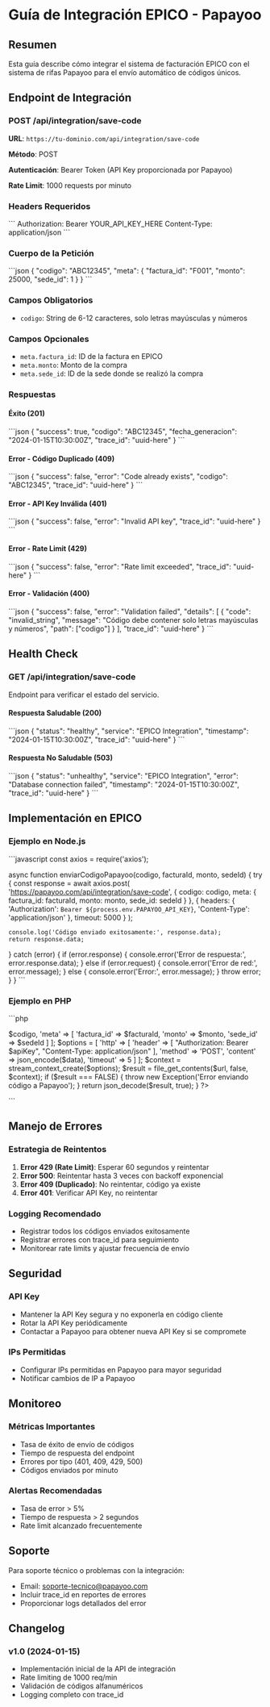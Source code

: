 # Guía de Integración EPICO - Papayoo

## Resumen
Esta guía describe cómo integrar el sistema de facturación EPICO con el sistema de rifas Papayoo para el envío automático de códigos únicos.

## Endpoint de Integración

### POST /api/integration/save-code

**URL**: `https://tu-dominio.com/api/integration/save-code`

**Método**: POST

**Autenticación**: Bearer Token (API Key proporcionada por Papayoo)

**Rate Limit**: 1000 requests por minuto

### Headers Requeridos
\`\`\`
Authorization: Bearer YOUR_API_KEY_HERE
Content-Type: application/json
\`\`\`

### Cuerpo de la Petición
\`\`\`json
{
  "codigo": "ABC12345",
  "meta": {
    "factura_id": "F001",
    "monto": 25000,
    "sede_id": 1
  }
}
\`\`\`

### Campos Obligatorios
- `codigo`: String de 6-12 caracteres, solo letras mayúsculas y números

### Campos Opcionales
- `meta.factura_id`: ID de la factura en EPICO
- `meta.monto`: Monto de la compra
- `meta.sede_id`: ID de la sede donde se realizó la compra

### Respuestas

#### Éxito (201)
\`\`\`json
{
  "success": true,
  "codigo": "ABC12345",
  "fecha_generacion": "2024-01-15T10:30:00Z",
  "trace_id": "uuid-here"
}
\`\`\`

#### Error - Código Duplicado (409)
\`\`\`json
{
  "success": false,
  "error": "Code already exists",
  "codigo": "ABC12345",
  "trace_id": "uuid-here"
}
\`\`\`

#### Error - API Key Inválida (401)
\`\`\`json
{
  "success": false,
  "error": "Invalid API key",
  "trace_id": "uuid-here"
}
\`\`\`

#### Error - Rate Limit (429)
\`\`\`json
{
  "success": false,
  "error": "Rate limit exceeded",
  "trace_id": "uuid-here"
}
\`\`\`

#### Error - Validación (400)
\`\`\`json
{
  "success": false,
  "error": "Validation failed",
  "details": [
    {
      "code": "invalid_string",
      "message": "Código debe contener solo letras mayúsculas y números",
      "path": ["codigo"]
    }
  ],
  "trace_id": "uuid-here"
}
\`\`\`

## Health Check

### GET /api/integration/save-code

Endpoint para verificar el estado del servicio.

#### Respuesta Saludable (200)
\`\`\`json
{
  "status": "healthy",
  "service": "EPICO Integration",
  "timestamp": "2024-01-15T10:30:00Z",
  "trace_id": "uuid-here"
}
\`\`\`

#### Respuesta No Saludable (503)
\`\`\`json
{
  "status": "unhealthy",
  "service": "EPICO Integration",
  "error": "Database connection failed",
  "timestamp": "2024-01-15T10:30:00Z",
  "trace_id": "uuid-here"
}
\`\`\`

## Implementación en EPICO

### Ejemplo en Node.js
\`\`\`javascript
const axios = require('axios');

async function enviarCodigoPapayoo(codigo, facturaId, monto, sedeId) {
  try {
    const response = await axios.post(
      'https://papayoo.com/api/integration/save-code',
      {
        codigo: codigo,
        meta: {
          factura_id: facturaId,
          monto: monto,
          sede_id: sedeId
        }
      },
      {
        headers: {
          'Authorization': `Bearer ${process.env.PAPAYOO_API_KEY}`,
          'Content-Type': 'application/json'
        },
        timeout: 5000
      }
    );
    
    console.log('Código enviado exitosamente:', response.data);
    return response.data;
  } catch (error) {
    if (error.response) {
      console.error('Error de respuesta:', error.response.data);
    } else if (error.request) {
      console.error('Error de red:', error.message);
    } else {
      console.error('Error:', error.message);
    }
    throw error;
  }
}
\`\`\`

### Ejemplo en PHP
\`\`\`php
<?php
function enviarCodigoPapayoo($codigo, $facturaId, $monto, $sedeId) {
    $url = 'https://papayoo.com/api/integration/save-code';
    $apiKey = $_ENV['PAPAYOO_API_KEY'];
    
    $data = [
        'codigo' => $codigo,
        'meta' => [
            'factura_id' => $facturaId,
            'monto' => $monto,
            'sede_id' => $sedeId
        ]
    ];
    
    $options = [
        'http' => [
            'header' => [
                "Authorization: Bearer $apiKey",
                "Content-Type: application/json"
            ],
            'method' => 'POST',
            'content' => json_encode($data),
            'timeout' => 5
        ]
    ];
    
    $context = stream_context_create($options);
    $result = file_get_contents($url, false, $context);
    
    if ($result === FALSE) {
        throw new Exception('Error enviando código a Papayoo');
    }
    
    return json_decode($result, true);
}
?>
\`\`\`

## Manejo de Errores

### Estrategia de Reintentos
1. **Error 429 (Rate Limit)**: Esperar 60 segundos y reintentar
2. **Error 500**: Reintentar hasta 3 veces con backoff exponencial
3. **Error 409 (Duplicado)**: No reintentar, código ya existe
4. **Error 401**: Verificar API Key, no reintentar

### Logging Recomendado
- Registrar todos los códigos enviados exitosamente
- Registrar errores con trace_id para seguimiento
- Monitorear rate limits y ajustar frecuencia de envío

## Seguridad

### API Key
- Mantener la API Key segura y no exponerla en código cliente
- Rotar la API Key periódicamente
- Contactar a Papayoo para obtener nueva API Key si se compromete

### IPs Permitidas
- Configurar IPs permitidas en Papayoo para mayor seguridad
- Notificar cambios de IP a Papayoo

## Monitoreo

### Métricas Importantes
- Tasa de éxito de envío de códigos
- Tiempo de respuesta del endpoint
- Errores por tipo (401, 409, 429, 500)
- Códigos enviados por minuto

### Alertas Recomendadas
- Tasa de error > 5%
- Tiempo de respuesta > 2 segundos
- Rate limit alcanzado frecuentemente

## Soporte

Para soporte técnico o problemas con la integración:
- Email: soporte-tecnico@papayoo.com
- Incluir trace_id en reportes de errores
- Proporcionar logs detallados del error

## Changelog

### v1.0 (2024-01-15)
- Implementación inicial de la API de integración
- Rate limiting de 1000 req/min
- Validación de códigos alfanuméricos
- Logging completo con trace_id
